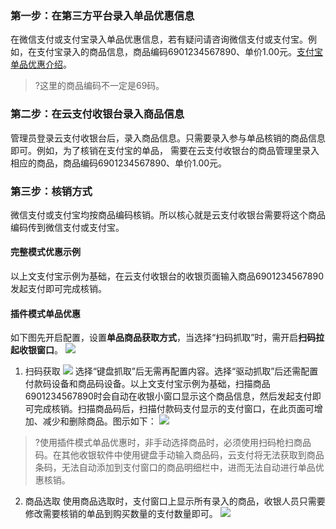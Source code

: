 ### 第一步：在第三方平台录入单品优惠信息
在微信支付或支付宝录入单品优惠信息，若有疑问请咨询微信支付或支付宝。例如，在支付宝录入的商品信息，商品编码6901234567890、单价1.00元。[支付宝单品优惠介绍](https://cshall.alipay.com/takeaway/knowledgeDetail.htm?knowledgeId=201602044459)。
>?这里的商品编码不一定是69码。

### 第二步：在云支付收银台录入商品信息
管理员登录云支付收银台后，录入商品信息。只需要录入参与单品核销的商品信息即可。例如，为了核销在支付宝的单品， 需要在云支付收银台的商品管理里录入相应的商品，商品编码6901234567890、单价1.00元。

### 第三步：核销方式
微信支付或支付宝均按商品编码核销。所以核心就是云支付收银台需要将这个商品编码传到微信支付或支付宝。

#### 完整模式优惠示例
以上文支付宝示例为基础，在云支付收银台的收银页面输入商品6901234567890发起支付即可完成核销。

#### 插件模式单品优惠
如下图先开启配置，设置**单品商品获取方式**，当选择“扫码抓取”时，需开启**扫码拉起收银窗口**。
![](https://main.qcloudimg.com/raw/0e766c73489e4d821f94bc87b280cf11.png)
1. 扫码获取
![](https://main.qcloudimg.com/raw/c9af87c913ab4fa3603f1067e7de9948.png)
选择“键盘抓取”后无需再配置内容。选择“驱动抓取”后还需配置付款码设备和商品码设备。以上文支付宝示例为基础，扫描商品6901234567890时会自动在收银小窗口显示这个商品信息，然后发起支付即可完成核销。扫描商品码后，扫描付款码支付显示的支付窗口，在此页面可增加、减少和删除商品。图示如下：
![](https://main.qcloudimg.com/raw/7ba93bf56d489f902878216cc26034e2.png)
>?使用插件模式单品优惠时，非手动选择商品时，必须使用扫码枪扫商品码。在其他收银软件中使用键盘手动输入商品码，云支付将无法获取到商品条码，无法自动添加到支付窗口的商品明细栏中，进而无法自动进行单品优惠核销。 
2. 商品选取
使用商品选取时，支付窗口上显示所有录入的商品，收银人员只需要修改需要核销的单品到购买数量的支付数量即可。
![](https://main.qcloudimg.com/raw/f1bf5211b76a8705a1752cef09c73781.png)
